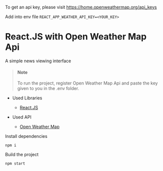 To get an api key, please visit https://home.openweathermap.org/api_keys <br />

Add into env file  `REACT_APP_WEATHER_API_KEY=<YOUR_KEY>`

# React.JS with Open Weather Map Api

A simple news viewing interface

>#### Note
> To run the project, register Open Weather Map Api and paste the key given to you in the .env folder.

- Used Libraries
  - [React.JS](https://reactjs.org/)
 
- Used API
  - [Open Weather Map](https://home.openweathermap.org)

Install dependencies

`npm i`

Build the project

`npm start`

